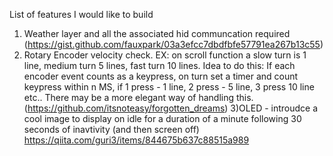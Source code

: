 List of features I would like to build 
1) Weather layer and all the associated hid communcation required (https://gist.github.com/fauxpark/03a3efcc7dbdfbfe57791ea267b13c55)
2) Rotary Encoder velocity check. EX: on scroll function a slow turn is 1 line, medium turn 5 lines, fast turn 10 lines.  Idea to do this: If each encoder event counts as a keypress, on turn set a timer and count keypress within n MS, if 1 press - 1 line, 2 press - 5 line, 3 press 10 line etc..   There may be a more elegant way of handling this. (https://github.com/itsnoteasy/forgotten_dreams)
3)OLED - introudce a cool image to display on idle for a duration of a minute following 30 seconds of inavtivity (and then screen off)  https://qiita.com/guri3/items/844675b637c88515a989
